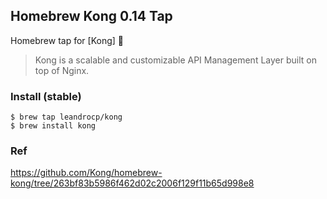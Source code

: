 ## Homebrew Kong 0.14 Tap

Homebrew tap for [Kong] :beer:

> Kong is a scalable and customizable API Management Layer built on top of
> Nginx.

### Install (stable)

```shell
$ brew tap leandrocp/kong
$ brew install kong
```

### Ref

https://github.com/Kong/homebrew-kong/tree/263bf83b5986f462d02c2006f129f11b65d998e8

